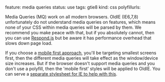 feature: media queries
status: use
tags: gtie8
kind: css
polyfillurls:

Media Queries (MQ) work on all modern browsers. OldIE (IE6,7,8) unfortunately do not understand media queries on features, which means none of your CSS within media queries will be parsed by them. We recommend you make peace with that, but if you absolutely cannot, then you can use [Respond.js](https://github.com/scottjehl/Respond) but be aware it has performance overhead that slows down page load.

If you choose a [mobile first approach](http://bradfrostweb.com/blog/web/mobile-first-responsive-web-design/), you'll be targeting smallest screens first, then the different media queries will take effect as the window/device size increases. But if the browser doesn't support media queries and you don't use a polyfill, then the 'mobile first' styles will be applied to OldIE. You can serve a [separate stylesheet for IE to help with this](http://nicolasgallagher.com/mobile-first-css-sass-and-ie/).
